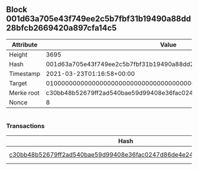 ## Block 001d63a705e43f749ee2c5b7fbf31b19490a88dd28bfcb2669420a897cfa14c5

Attribute | Value
--- | ---
Height | 3695
Hash | 001d63a705e43f749ee2c5b7fbf31b19490a88dd28bfcb2669420a897cfa14c5
Timestamp | 2021-03-23T01:16:58+00:00
Target | 0100000000000000000000000000000000000000000000000000000000000000
Merke root | c30bb48b52679ff2ad540bae59d99408e36fac0247d86de4e247236510dd7744
Nonce | 8

```

```

### Transactions

Hash | Amount
--- | ---
[c30bb48b52679ff2ad540bae59d99408e36fac0247d86de4e247236510dd7744](c30bb48b52679ff2ad540bae59d99408e36fac0247d86de4e247236510dd7744.md) | 10.00000000 SKEPTI 
